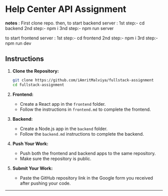 # Help Center API Assignment
**notes** :
First clone repo.
then,
to start backend server : 
1st step:- cd backend
2nd step:- npm i
3nd step:- npm run server         

to start frontend server : 
1st step:- cd frontend
2nd step:- npm i
3rd step:- npm run dev    

## Instructions

1. **Clone the Repository:**
   ```bash
   git clone https://github.com/iAmritMalviya/fullstack-assignment
   cd fullstack-assignment
   ```

2. **Frontend:**
   - Create a React app in the `frontend` folder.
   - Follow the instructions in `frontend.md` to complete the frontend.

3. **Backend:**
   - Create a Node.js app in the `backend` folder.
   - Follow the `backend.md` instructions to complete the backend.

4. **Push Your Work:**
   - Push both the frontend and backend apps to the same repository.
   - Make sure the repository is public.

5. **Submit Your Work:**
   - Paste the GitHub repository link in the Google form you received after pushing your code.

---

